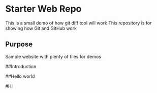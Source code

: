 # Starter Web Repo
This is a small demo of how git diff tool will work
This repository is for showing how Git and GitHub work

## Purpose

Sample website with plenty of files for demos

##Introduction

##Hello world

#HI
